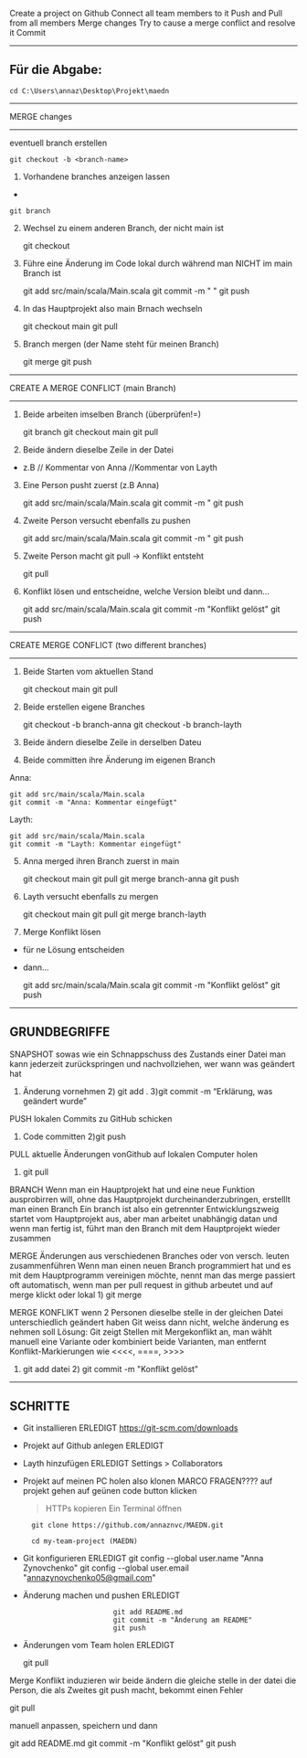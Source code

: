 Create a project on Github
Connect all team members to it
Push and Pull from all members
Merge changes
Try to cause a merge conflict and resolve it
Commit

--------------------------------
Für die Abgabe:
----------------------------------

    cd C:\Users\annaz\Desktop\Projekt\maedn


*********************************
MERGE changes
*********************************

eventuell branch erstellen


    git checkout -b <branch-name>


1) Vorhandene branches anzeigen lassen
-


    git branch



2) Wechsel zu einem anderen Branch, der nicht main ist


    git checkout <branch-name>

3) Führe eine Änderung im Code lokal durch während man NICHT im main Branch ist


    git add src/main/scala/Main.scala
    git commit -m "    "
    git push

4) In das Hauptprojekt also main Brnach wechseln


    git checkout main
    git pull 

5) Branch mergen (der Name steht für meinen Branch)


    git merge <branch-name>
    git push



******************************
CREATE A MERGE CONFLICT (main Branch)
*******************************

1) Beide arbeiten imselben Branch (überprüfen!=)


    git branch
    git checkout main
    git pull

2) Beide ändern dieselbe Zeile in der Datei
- z.B
// Kommentar von Anna
//Kommentar von Layth

3) Eine Person pusht zuerst (z.B Anna)


    git add src/main/scala/Main.scala
    git commit -m "
    git push

4) Zweite Person versucht ebenfalls zu pushen

    git add src/main/scala/Main.scala
    git commit -m "
    git push

5) Zweite Person macht git pull -> Konflikt entsteht

    git pull

6) Konflikt lösen und entscheidne, welche Version bleibt und dann...


    git add src/main/scala/Main.scala
    git commit -m "Konflikt gelöst"
    git push



****************************************************
CREATE MERGE CONFLICT (two different branches)
****************************************************

1) Beide Starten vom aktuellen Stand

    git checkout main
    git pull

2) Beide erstellen eigene Branches

    git checkout -b branch-anna
    git checkout -b branch-layth

3) Beide ändern dieselbe Zeile in derselben Dateu

4) Beide committen ihre Änderung im eigenen Branch

Anna:

    git add src/main/scala/Main.scala
    git commit -m "Anna: Kommentar eingefügt"

Layth: 

    git add src/main/scala/Main.scala
    git commit -m "Layth: Kommentar eingefügt"

5) Anna merged ihren Branch zuerst in main

    git checkout main
    git pull
    git merge branch-anna
    git push

6) Layth versucht ebenfalls zu mergen

    git checkout main
    git pull
    git merge branch-layth

7) Merge Konflikt lösen
- für ne Lösung entscheiden
- dann...

    git add src/main/scala/Main.scala
    git commit -m "Konflikt gelöst"
    git push













--------------------------
GRUNDBEGRIFFE
--------------------------


SNAPSHOT
sowas wie ein Schnappschuss des Zustands einer Datei
man kann jederzeit zurückspringen und nachvollziehen, wer wann was geändert hat
1) Änderung vornehmen 2) git add . 3)git commit -m “Erklärung, was geändert wurde”

PUSH
lokalen Commits zu GitHub schicken
1) Code committen 2)git push

PULL
aktuelle Änderungen vonGithub auf lokalen Computer holen
1) git pull

BRANCH
Wenn man ein Hauptprojekt hat und eine neue Funktion ausprobirren will, ohne das Hauptprojekt durcheinanderzubringen, erstelllt man einen Branch
Ein branch ist also ein getrennter Entwicklungszweig
startet vom Hauptprojekt aus, aber man arbeitet unabhängig datan und wenn man fertig ist, führt man den Branch mit dem Hauptprojekt wieder zusammen

MERGE
Änderungen aus verschiedenen Branches oder von versch. leuten zusammenführen
Wenn man einen neuen Branch programmiert hat und es mit dem Hauptprogramm vereinigen möchte, nennt man das merge
passiert oft automatisch, wenn man per pull request in github arbeutet und auf merge klickt
oder lokal 1) git merge <branch-name>

MERGE KONFLIKT
wenn 2 Personen dieselbe stelle in der gleichen Datei unterschiedlich geändert haben
Git weiss dann nicht, welche änderung es nehmen soll
Lösung: Git zeigt Stellen mit Mergekonflikt an, man wählt manuell eine Variante oder kombiniert beide Varianten, man entfernt Konflikt-Markierungen wie <<<<, ====, >>>>
1) git add datei 2) git commit -m "Konflikt gelöst"


-----------------------------------------------------------
SCHRITTE
-----------------------------------------------------------

- Git installieren ERLEDIGT
    https://git-scm.com/downloads

- Projekt auf Github anlegen ERLEDIGT

- Layth hinzufügen ERLEDIGT
    Settings > Collaborators

- Projekt auf meinen PC holen also klonen MARCO FRAGEN????
    auf projekt gehen
    auf geünen code button klicken
    > HTTPs kopieren
    Ein Terminal öffnen


        git clone https://github.com/annaznvc/MAEDN.git

        cd my-team-project (MAEDN)

- Git konfigurieren ERLEDIGT
        git config --global user.name "Anna Zynovchenko"
        git config --global user.email "annazynovchenko05@gmail.com"

- Änderung machen und pushen ERLEDIGT

                            git add README.md
                            git commit -m "Änderung am README"
                            git push

- Änderungen vom Team holen ERLEDIGT

    git pull


Merge Konflikt induzieren
wir beide ändern die gleiche stelle in der datei
die Person, die als Zweites git push macht, bekommt einen Fehler

git pull

manuell anpassen, speichern und dann

git add README.md
git commit -m "Konflikt gelöst"
git push





